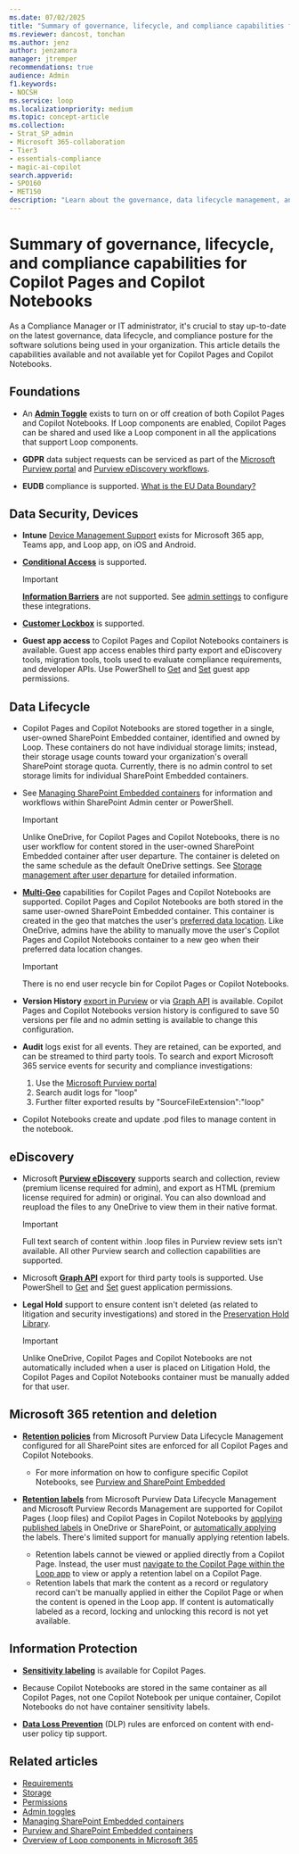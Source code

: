 ```yaml
---
ms.date: 07/02/2025
title: "Summary of governance, lifecycle, and compliance capabilities for Copilot Pages and Copilot Notebooks"
ms.reviewer: dancost, tonchan
ms.author: jenz
author: jenzamora
manager: jtremper
recommendations: true
audience: Admin
f1.keywords:
- NOCSH
ms.service: loop
ms.localizationpriority: medium
ms.topic: concept-article
ms.collection:
- Strat_SP_admin
- Microsoft 365-collaboration
- Tier3
- essentials-compliance
- magic-ai-copilot
search.appverid:
- SPO160
- MET150
description: "Learn about the governance, data lifecycle management, and compliance capabilities for Copilot Pages and Copilot Notebooks."
---
```


# Summary of governance, lifecycle, and compliance capabilities for Copilot Pages and Copilot Notebooks

As a Compliance Manager or IT administrator, it's crucial to stay up-to-date on the latest governance, data lifecycle, and compliance posture for the software solutions being used in your organization. This article details the capabilities available and not available yet for Copilot Pages and Copilot Notebooks.

## Foundations

- An **[Admin Toggle](cpcn-admin-configuration.md)** exists to turn on or off creation of both Copilot Pages and Copilot Notebooks. If Loop components are enabled, Copilot Pages can be shared and used like a Loop component in all the applications that support Loop components.

- **GDPR** data subject requests can be serviced as part of the [Microsoft Purview portal](/compliance/regulatory/gdpr-data-subject-requests#data-subject-request-admin-tools) and [Purview eDiscovery workflows](/purview/ediscovery).

- **EUDB** compliance is supported. [What is the EU Data Boundary?](/privacy/eudb/eu-data-boundary-learn)

## Data Security, Devices

- **Intune** [Device Management Support](/mem/intune/remote-actions/device-management) exists for Microsoft 365 app, Teams app, and Loop app, on iOS and Android.

- **[Conditional Access](/sharepoint/control-access-from-unmanaged-devices)** is supported.

    > [!IMPORTANT]
    > **[Information Barriers](/purview/information-barriers-sharepoint)** are not supported. See [admin settings](cpcn-admin-configuration.md) to configure these integrations.

- **[Customer Lockbox](/purview/customer-lockbox-requests)** is supported.

- **Guest app access** to Copilot Pages and Copilot Notebooks containers is available. Guest app access enables third party export and eDiscovery tools, migration tools, tools used to evaluate compliance requirements, and developer APIs. Use PowerShell to [Get](/powershell/module/sharepoint-online/get-spoapplication) and [Set](/powershell/module/sharepoint-online/set-spoapplicationpermission) guest app permissions.

## Data Lifecycle

- Copilot Pages and Copilot Notebooks are stored together in a single, user-owned SharePoint Embedded container, identified and owned by Loop. These containers do not have individual storage limits; instead, their storage usage counts toward your organization's overall SharePoint storage quota. Currently, there is no admin control to set storage limits for individual SharePoint Embedded containers.

- See [Managing SharePoint Embedded containers](cpcn-loop-spe-management.md) for information and workflows within SharePoint Admin center or PowerShell.

    > [!IMPORTANT]
    > Unlike OneDrive, for Copilot Pages and Copilot Notebooks, there is no user workflow for content stored in the user-owned SharePoint Embedded container after user departure. The container is deleted on the same schedule as the default OneDrive settings. See [Storage management after user departure](cpcn-storage.md#storage-management-after-user-departure) for detailed information.

- **[Multi-Geo](/microsoft-365/enterprise/microsoft-365-multi-geo)** capabilities for Copilot Pages and Copilot Notebooks are supported. Copilot Pages and Copilot Notebooks are both stored in the same user-owned SharePoint Embedded container. This container is created in the geo that matches the user's [preferred data location](/microsoft-365/enterprise/plan-for-multi-geo#best-practices). Like OneDrive, admins have the ability to manually move the user's Copilot Pages and Copilot Notebooks container to a new geo when their preferred data location changes.

    > [!IMPORTANT]
    > There is no end user recycle bin for Copilot Pages or Copilot Notebooks.

- **Version History** [export in Purview](/purview/ediscovery-export-search-results#step-1-prepare-search-results-for-export) or via [Graph API](/graph/api/driveitem-get-content-format) is available. Copilot Pages and Copilot Notebooks version history is configured to save 50 versions per file and no admin setting is available to change this configuration.

- **Audit** logs exist for all events. They are retained, can be exported, and can be streamed to third party tools. To search and export Microsoft 365 service events for security and compliance investigations:

    1. Use the [Microsoft Purview portal](https://purview.microsoft.com/auditlogsearch)
    1. Search audit logs for "loop"
    1. Further filter exported results by "SourceFileExtension":"loop"

- Copilot Notebooks create and update .pod files to manage content in the notebook.

## eDiscovery

- Microsoft **[Purview eDiscovery](/purview/ediscovery-premium-get-started)** supports search and collection, review (premium license required for admin), and export as HTML (premium license required for admin) or original. You can also download and reupload the files to any OneDrive to view them in their native format.

    > [!IMPORTANT]
    > Full text search of content within .loop files in Purview review sets isn't available. All other Purview search and collection capabilities are supported.

- Microsoft **[Graph API](/graph/api/driveitem-get-content-format)** export for third party tools is supported. Use PowerShell to [Get](/powershell/module/sharepoint-online/get-spoapplication) and [Set](/powershell/module/sharepoint-online/set-spoapplicationpermission) guest application permissions.

- **Legal Hold** support to ensure content isn't deleted (as related to litigation and security investigations) and stored in the [Preservation Hold Library](/sharepoint/governance/ediscovery-and-in-place-holds-in-sharepoint-server).

    > [!IMPORTANT]
    > Unlike OneDrive, Copilot Pages and Copilot Notebooks are not automatically included when a user is placed on Litigation Hold, the Copilot Pages and Copilot Notebooks container must be manually added for that user.

## Microsoft 365 retention and deletion

- **[Retention policies](/purview/create-retention-policies?tabs=other-retention)** from Microsoft Purview Data Lifecycle Management configured for all SharePoint sites are enforced for all Copilot Pages and Copilot Notebooks.
  - For more information on how to configure specific Copilot Notebooks, see [Purview and SharePoint Embedded](cpcn-loop-purview-management.md)

- **[Retention labels](/purview/retention#retention-labels)** from Microsoft Purview Data Lifecycle Management and Microsoft Purview Records Management are supported for Copilot Pages (.loop files) and Copilot Pages in Copilot Notebooks by [applying published labels](/purview/create-apply-retention-labels?tabs=spo-onedrive) in OneDrive or SharePoint, or [automatically applying](/purview/apply-retention-labels-automatically) the labels. There's limited support for manually applying retention labels.
  - Retention labels cannot be viewed or applied directly from a Copilot Page. Instead, the user must [navigate to the Copilot Page within the Loop app](/purview/create-apply-retention-labels?tabs=loop%2Cdefault-label-for-sharepoint#manually-apply-retention-labels) to view or apply a retention label on a Copilot Page.
  - Retention labels that mark the content as a record or regulatory record can't be manually applied in either the Copilot Page or when the content is opened in the Loop app. If content is automatically labeled as a record, locking and unlocking this record is not yet available.

## Information Protection

- **[Sensitivity labeling](/purview/sensitivity-labels-loop)** is available for Copilot Pages.

- Because Copilot Notebooks are stored in the same container as all Copilot Pages, not one Copilot Notebook per unique container, Copilot Notebooks do not have container sensitivity labels.

- **[Data Loss Prevention](/purview/dlp-learn-about-dlp)** (DLP) rules are enforced on content with end-user policy tip support.

## Related articles

- [Requirements](cpcn-loop-requirements.md)
- [Storage](cpcn-storage.md)
- [Permissions](cpcn-loop-permission.md)
- [Admin toggles](cpcn-admin-configuration.md)
- [Managing SharePoint Embedded containers](cpcn-loop-spe-management.md)
- [Purview and SharePoint Embedded containers](cpcn-loop-purview-management.md)
- [Overview of Loop components in Microsoft 365](loop-components-teams.md)
